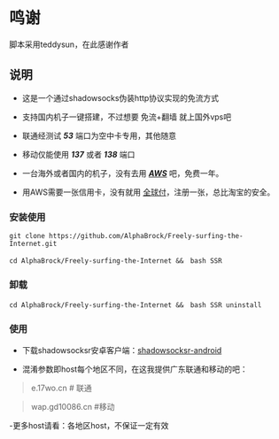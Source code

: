 鸣谢
======
脚本采用teddysun，在此感谢作者

说明
-----------------

- 这是一个通过shadowsocks伪装http协议实现的免流方式

- 支持国内机子一键搭建，不过想要 免流+翻墙 就上国外vps吧

- 联通经测试 ***53*** 端口为空中卡专用，其他随意

- 移动仅能使用 ***137*** 或者 ***138*** 端口

- 一台海外或者国内的机子，没有去用 [***AWS***](https://aws.amazon.com/cn/free/) 吧，免费一年。

- 用AWS需要一张信用卡，没有就用 [全球付](https://www.globalcash.hk/)，注册一张，总比淘宝的安全。

### 安装使用


```
git clone https://github.com/AlphaBrock/Freely-surfing-the-Internet.git
```
```
cd AlphaBrock/Freely-surfing-the-Internet &&　bash SSR
```
### 卸载

```
cd AlphaBrock/Freely-surfing-the-Internet &&　bash SSR uninstall
```
### 使用

- 下载shadowsocksr安卓客户端：[shadowsocksr-android](https://soft.alphabrock.cn/shadowsocks/ssr-3.0.4.3.apk)

- 混淆参数即host每个地区不同，在这我提供广东联通和移动的吧：

> e.17wo.cn # 联通

> wap.gd10086.cn #移动

-更多host请看：各地区host，不保证一定有效
